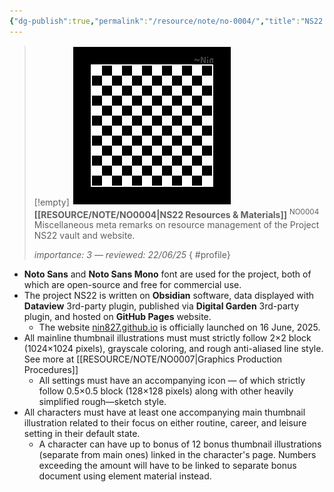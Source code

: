 ```yaml
---
{"dg-publish":true,"permalink":"/resource/note/no-0004/","title":"NS22 Resources & Materials","tags":["-note","-meta"]}
---
```


>[!empty]
> ![RESOURCE/ASSET/OTHER/PlaceholderIcon.png|icon](/img/user/RESOURCE/ASSET/OTHER/PlaceholderIcon.png) <b class="title">[[RESOURCE/NOTE/NO0004\|NS22 Resources & Materials]]</b> <sup class="title">NO0004</sup> <b> </b>
> Miscellaneous meta remarks on resource management of the Project NS22 vault and website.
> 
> <i class="small">importance: 3 — reviewed: 22/06/25</i>
{ #profile}


- **Noto Sans** and **Noto Sans Mono** font are used for the project, both of which are open-source and free for commercial use.
- The project NS22 is written on **Obsidian** software, data displayed with **Dataview** 3rd-party plugin, published via **Digital Garden** 3rd-party plugin, and hosted on **GitHub Pages** website.
	- The website [nin827.github.io](https://nin827.github.io) is officially launched on 16 June, 2025.
- All mainline thumbnail illustrations must must strictly follow 2×2 block (1024×1024 pixels), grayscale coloring, and rough anti-aliased line style. See more at [[RESOURCE/NOTE/NO0007\|Graphics Production Procedures]]
	- All settings must have an accompanying icon — of which strictly follow 0.5×0.5 block (128×128 pixels) along with other heavily simplified rough—sketch style.
- All characters must have at least one accompanying main thumbnail illustration related to their focus on either routine, career, and leisure setting in their default state.
	- A character can have up to bonus of 12 bonus thumbnail illustrations (separate from main ones) linked in the character's page. Numbers exceeding the amount will have to be linked to separate bonus document using element material instead.
